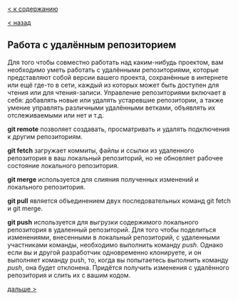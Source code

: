 [< к содержанию](./readme.md)

[< назад](./clone.md)


## **Работа с удалённым репозиторием**

Для того чтобы совместно работать над каким-нибудь проектом, вам необходимо уметь работать с удалёнными репозиториями, которые представляют собой версии вашего проекта, сохранённые в интернете или ещё где-то в сети, каждый из которых может быть доступен для чтения или для чтения-записи. Управление репозиториями включает в себя: добавлять новые или удалять устаревшие репозитории, а также умение управлять различными удалёнными ветками, объявлять их отслеживаемыми или нет и т.д.

**git remote** позволяет создавать, просматривать и удалять подключения к другим репозиториям.

**git fetch** загружает коммиты, файлы и ссылки из удаленного репозитория в ваш локальный репозиторий, но не обновляет рабочее состояние локального репозитория.

**git merge** используется для слияния полученных изменений и локального репозитория.

**git pull** является объединением двух последовательных команд git fetch и git merge.

**git push** используется для выгрузки содержимого локального репозитория в удаленный репозиторий. Для того чтобы поделиться изменениями, внесенными в локальный репозиторий, с удаленными участниками команды, необходимо выполнить команду *push*. Однако если вы и другой разработчик одновременно клонируете, и он выполняет команду push, то, когда вы попытаетесь выполнить команду *push*, она будет отклонена. Придётся получить изменения с удалённого репозитория и слить их с вашим кодом.

[дальше >](./stat.md)